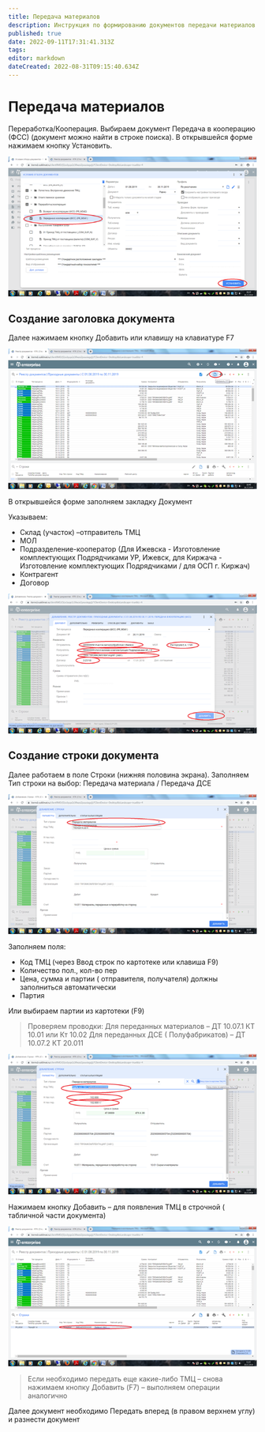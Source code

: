 ```yaml
---
title: Передача материалов
description: Инструкция по формированию документов передачи материалов и комплектующий в кооперацию
published: true
date: 2022-09-11T17:31:41.313Z
tags: 
editor: markdown
dateCreated: 2022-08-31T09:15:40.634Z
---
```


# Передача материалов

Переработка/Кооперация. Выбираем документ Передача в кооперацию (ФСС) (документ можно найти в строке поиска). В открывшейся форме нажимаем кнопку Установить.

![](<../../../assets/image (138).png>)

## Создание заголовка документа

Далее нажимаем кнопку Добавить или клавишу на клавиатуре F7

![](<../../../assets/image (426).png>)

В открывшейся форме заполняем закладку Документ

Указываем:

* Склад (участок) –отправитель ТМЦ
* МОЛ
* Подразделение-кооператор (Для Ижевска - Изготовление комплектующих Подрядчиками УР, Ижевск, для Киржача - Изготовление комплектующих Подрядчиками / для ОСП г. Киржач)&#x20;
* Контрагент
* Договор

![](<../../../assets/image (411).png>)

## Создание строки документа

Далее работаем в поле Строки (нижняя половина экрана). Заполняем Тип строки на выбор: Передача материала / Передача ДСЕ

![](<../../../assets/image (412).png>)

Заполняем поля:

* Код ТМЦ (через Ввод строк по картотеке или клавиша F9)
* Количество пол., кол-во пер
* Цена, сумма и партии ( отправителя, получателя) должны заполниться автоматически
* Партия

Или выбираем партии из картотеки (F9)

>Проверяем проводки: Для переданных материалов – ДТ 10.07.1 КТ 10.01 или Кт 10.02 Для переданных ДСЕ ( Полуфабрикатов) – ДТ 10.07.2 КТ 20.011

![](<../../../assets/image (293).png>)

Нажимаем кнопку Добавить – для появления ТМЦ в строчной ( табличной части документа)

![](<../../../assets/image (848).png>)

>Если необходимо передать еще какие-либо ТМЦ – снова нажимаем кнопку Добавить (F7) – выполняем операции аналогично


Далее документ необходимо Передать вперед (в правом верхнем углу) и разнести документ
